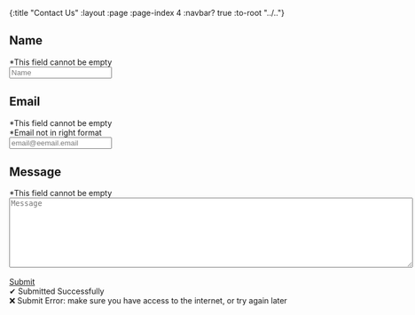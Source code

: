 {:title "Contact Us"
 :layout :page
 :page-index 4
 :navbar? true
 :to-root "../.."}

## Name
<div>
    <div class="contact-input-helper-text name">
        *This field cannot be empty
    </div>
    <input class="contact-input" data-type="contact-name" label="text" name="Name" placeholder="Name" required></input>
</div>

## Email
<div>
    <div class="contact-input-helper-text email">
        *This field cannot be empty
    </div>
    <div class="contact-input-helper-text emailFormat">
        *Email not in right format
    </div>
    <input class="contact-input" data-type="contact-email" label="email" name="Email" placeholder="email@eemail.email" required></input>
</div>

## Message
<div>
    <div class="contact-input-helper-text message">
        *This field cannot be empty
    </div>
    <textarea class="contact-input" data-type="contact-message" name="Message" placeholder="Message" cols=88 rows=8 required autofill></textarea>
</div>

<br>

<div>
    <a href="#" class="button" data-type="contact-submit">Submit</a>
    <div class="submit-success">
        &#x2714; Submitted Successfully
    </div>
    <div class="submit-error">
        &#x274C; Submit Error: make sure you have access to the internet, or try again later
    </div>
</div>
